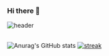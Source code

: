 ### Hi there 👋
![header](https://capsule-render.vercel.app/api?type=cylinder&color=838bb2&height=100&section=header&text=&nbsp;빵&nbsp;반죽&nbsp;같은&nbsp;개발자,&nbsp;김성호입니다&fontColor=FFF0F8FF&fontSize=30&animation=fadeIn&fontAlignY=55)<br/><br/>  

![Anurag's GitHub stats](https://github-readme-stats.vercel.app/api?username=rlatjdgh1122&show_icons=true&theme=radical)
[![streak](https://github-readme-streak-stats.herokuapp.com/?user=rlatjdgh1122&theme=calm)](https://github.com/rlatjdgh1122)
<!--
**rlatjdgh1122/rlatjdgh1122** is a ✨ _special_ ✨ repository because its `README.md` (this file) appears on your GitHub profile.

Here are some ideas to get you started:

- 🔭 I’m currently working on ...
- 🌱 I’m currently learning ...
- 👯 I’m looking to collaborate on ...
- 🤔 I’m looking for help with ...
- 💬 Ask me about ...
- 📫 How to reach me: ...
- 😄 Pronouns: ...
- ⚡ Fun fact: ...
-->

